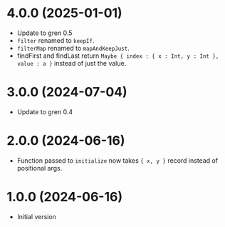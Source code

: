 # 4.0.0 (2025-01-01)

* Update to gren 0.5
* `filter` renamed to `keepIf`.
* `filterMap` renamed to `mapAndKeepJust`.
* findFirst and findLast return `Maybe { index : { x : Int, y : Int }, value : a }` instead of just the value.

# 3.0.0 (2024-07-04)

* Update to gren 0.4

# 2.0.0 (2024-06-16)

* Function passed to `initialize` now takes `{ x, y }` record instead of positional args.

# 1.0.0 (2024-06-16)

* Initial version
